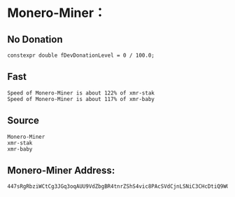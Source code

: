 # Monero-Miner：
## No Donation
```
constexpr double fDevDonationLevel = 0 / 100.0;
```

## Fast 
```
Speed of Monero-Miner is about 122% of xmr-stak
Speed of Monero-Miner is about 117% of xmr-baby
```

## Source
```
Monero-Miner
xmr-stak
xmr-baby
```
## Monero-Miner Address:
```
447sRgRbziWCtCg3JGq3oqAUU9VdZbgBR4tnrZShS4vic8PAcSVdCjnLSNiC3CHcDtiQ9WQ1x45dmVpPkcxbwkgNJLiPCKN
```
